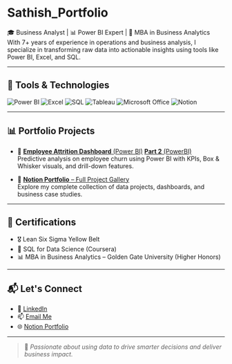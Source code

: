 # Sathish_Portfolio

🎓 Business Analyst | 📊 Power BI Expert | 🧠 MBA in Business Analytics  
With 7+ years of experience in operations and business analysis, I specialize in transforming raw data into actionable insights using tools like Power BI, Excel, and SQL.

---

## 🧰 Tools & Technologies
![Power BI](https://img.shields.io/badge/-Power%20BI-F2C811?style=flat&logo=powerbi)
![Excel](https://img.shields.io/badge/-Excel-217346?style=flat&logo=microsoft-excel&logoColor=white)
![SQL](https://img.shields.io/badge/-SQL-336791?style=flat&logo=postgresql&logoColor=white)
![Tableau](https://img.shields.io/badge/-Tableau-E97627?style=flat&logo=tableau&logoColor=white)
![Microsoft Office](https://img.shields.io/badge/-Microsoft%20Office-D83B01?style=flat&logo=microsoft-office&logoColor=white)
![Notion](https://img.shields.io/badge/-Notion-000000?style=flat&logo=notion)

---

## 📊 Portfolio Projects

- 🔸 [**Employee Attrition Dashboard** (Power BI)](https://app.powerbi.com/groups/me/reports/95196a1a-bb83-4446-aaa7-02e69374b1cf/dccbea863d843d668ef0?experience=power-bi) [**Part 2** (PowerBI)](https://app.powerbi.com/groups/me/reports/95196a1a-bb83-4446-aaa7-02e69374b1cf/8bb8d13a64a7913f9e4b?experience=power-bi)  
  Predictive analysis on employee churn using Power BI with KPIs, Box & Whisker visuals, and drill-down features.

- 🔸 [**Notion Portfolio** – Full Project Gallery](https://www.notion.so/Welcome-to-my-Portfolio-204a172051ab80ddb338e76b2feae3bc)  
  Explore my complete collection of data projects, dashboards, and business case studies.

---

## 🎯 Certifications
- 🎖 Lean Six Sigma Yellow Belt
- 🧠 SQL for Data Science (Coursera)
- 📊 MBA in Business Analytics – Golden Gate University (Higher Honors)

---

## 📬 Let's Connect
- 💼 [LinkedIn](https://www.linkedin.com/in/sathishkumarbharathiraja)
- 📫 [Email Me](mailto:sathishkumarbharathiraja@gmail.com)
- 🌐 [Notion Portfolio](https://www.notion.so/Welcome-to-my-Portfolio-204a172051ab80ddb338e76b2feae3bc)

---

> 🚀 *Passionate about using data to drive smarter decisions and deliver business impact.*
